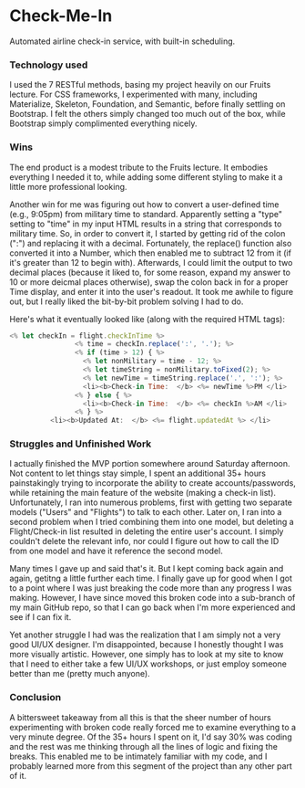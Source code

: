 # Check-Me-In
Automated airline check-in service, with built-in scheduling. 

### Technology used
I used the 7 RESTful methods, basing my project heavily on our Fruits lecture. For CSS frameworks, I experimented with many, including Materialize, Skeleton, Foundation, and Semantic, before finally settling on Bootstrap. I felt the others simply changed too much out of the box, while Bootstrap simply complimented everything nicely.

### Wins
The end product is a modest tribute to the Fruits lecture. It embodies everything I needed it to, while adding some different styling to make it a little more professional looking. 

Another win for me was figuring out how to convert a user-defined time (e.g., 9:05pm) from military time to standard. Apparently setting a "type" setting to "time" in my input HTML results in a string that corresponds to military time. So, in order to convert it, I started by getting rid of the colon (":") and replacing it with a decimal. Fortunately, the replace() function also converted it into a Number, which then enabled me to subtract 12 from it (if it's greater than 12 to begin with). Afterwards, I could limit the output to two decimal places (because it liked to, for some reason, expand my answer to 10 or more deicmal places otherwise), swap the colon back in for a proper Time display, and enter it into the user's readout. It took me awhile to figure out, but I really liked the bit-by-bit problem solving I had to do.

Here's what it eventually looked like (along with the required HTML tags):

```javascript
<% let checkIn = flight.checkInTime %>
                <% time = checkIn.replace(':', '.'); %>
                <% if (time > 12) { %>
                  <% let nonMilitary = time - 12; %>
                  <% let timeString = nonMilitary.toFixed(2); %>
                  <% let newTime = timeString.replace('.', ':'); %>
                  <li><b>Check-in Time:  </b> <%= newTime %>PM </li>
                <% } else { %>
                  <li><b>Check-in Time:  </b> <%= checkIn %>AM </li>
                <% } %>
          <li><b>Updated At:  </b> <%= flight.updatedAt %> </li>
```

### Struggles and Unfinished Work
I actually finished the MVP portion somewhere around Saturday afternoon. Not content to let things stay simple, I spent an additional 35+ hours painstakingly trying to incorporate the ability to create accounts/passwords, while retaining the main feature of the website (making a check-in list). Unfortunately, I ran into numerous problems, first with getting two separate models ("Users" and "Flights") to talk to each other. Later on, I ran into a second problem when I tried combining them into one model, but deleting a Flight/Check-in list resulted in deleting the entire user's account. I simply couldn't delete the relevant info, nor could I figure out how to call the ID from one model and have it reference the second model. 

Many times I gave up and said that's it. But I kept coming back again and again, getitng a little further each time. I finally gave up for good when I got to a point where I was just breaking the code more than any progress I was making. However, I have since moved this broken code into a sub-branch of my main GitHub repo, so that I can go back when I'm more experienced and see if I can fix it. 

Yet another struggle I had was the realization that I am simply not a very good UI/UX designer. I'm disappointed, because I honestly thought I was more visually artistic. However, one simply has to look at my site to know that I need to either take a few UI/UX workshops, or just employ someone better than me (pretty much anyone). 

### Conclusion
A bittersweet takeaway from all this is that the sheer number of hours experimenting with broken code really forced me to examine everything to a very minute degree. Of the 35+ hours I spent on it, I'd say 30% was coding and the rest was me thinking through all the lines of logic and fixing the breaks. This enabled me to be intimately familiar with my code, and I probably learned more from this segment of the project than any other part of it. 
